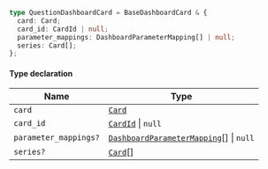 ```ts
type QuestionDashboardCard = BaseDashboardCard & {
  card: Card;
  card_id: CardId | null;
  parameter_mappings: DashboardParameterMapping[] | null;
  series: Card[];
};
```

#### Type declaration

| Name                  | Type                                                                                |
| --------------------- | ----------------------------------------------------------------------------------- |
| `card`                | [`Card`](./api_html/Card.md)                                                        |
| `card_id`             | [`CardId`](./api_html/CardId.md) \| `null`                                          |
| `parameter_mappings?` | [`DashboardParameterMapping`](./api_html/DashboardParameterMapping.md)\[] \| `null` |
| `series?`             | [`Card`](./api_html/Card.md)\[]                                                     |
